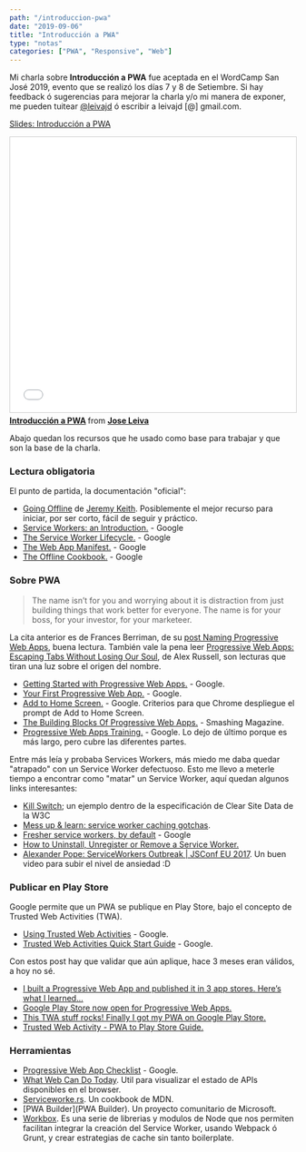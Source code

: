 ```yaml
---
path: "/introduccion-pwa"
date: "2019-09-06"
title: "Introducción a PWA"
type: "notas"
categories: ["PWA", "Responsive", "Web"]
---
```


Mi charla sobre **Introducción a PWA** fue aceptada en el WordCamp San José 2019, evento que se realiz&oacute; los d&iacute;as 7 y 8 de Setiembre. Si hay feedback ó sugerencias para mejorar la charla y/o mi manera de exponer, me pueden tuitear [@leivajd](https://twitter.com/leivajd) ó escribir a leivajd [@] gmail.com.

[Slides: Introducción a PWA](https://www.slideshare.net/leivajd/intro-pwa-word-camp-2019/)

<iframe src="//www.slideshare.net/slideshow/embed_code/key/CVXOBy38bL8Fd7" width="595" height="485" frameborder="0" marginwidth="0" marginheight="0" scrolling="no" style="border:1px solid #CCC; border-width:1px; margin-bottom:5px; max-width: 100%;" allowfullscreen> </iframe> <div style="margin-bottom:5px"> <strong> <a href="//www.slideshare.net/leivajd/intro-pwa-word-camp-2019" title="Introducción a PWA" target="_blank">Introducción a PWA</a> </strong> from <strong><a href="https://www.slideshare.net/leivajd" target="_blank">Jose Leiva</a></strong> </div>

Abajo quedan los recursos que he usado como base para trabajar y que son la base de la charla.

### Lectura obligatoria
El punto de partida, la documentación "oficial":

* [Going Offline](https://abookapart.com/products/going-offline) de [Jeremy Keith](https://adactio.com/). Posiblemente el mejor recurso para iniciar, por ser corto, fácil de seguir y práctico.
* [Service Workers: an Introduction.](https://developers.google.com/web/fundamentals/primers/service-workers/) - Google
* [The Service Worker Lifecycle.](https://developers.google.com/web/fundamentals/primers/service-workers/lifecycle) - Google
* [The Web App Manifest.](https://developers.google.com/web/fundamentals/web-app-manifest/) - Google
* [The Offline Cookbook.](https://developers.google.com/web/fundamentals/instant-and-offline/offline-cookbook/) - Google

### Sobre PWA
> The name isn’t for you and worrying about it is distraction from just building things that work better for everyone. The name is for your boss, for your investor, for your marketeer.

La cita anterior es de Frances Berriman, de su [post Naming Progressive Web Apps](https://fberriman.com/2017/06/26/naming-progressive-web-apps/), buena lectura. También vale la pena leer [Progressive Web Apps: Escaping Tabs Without Losing Our Soul](https://infrequently.org/2015/06/progressive-apps-escaping-tabs-without-losing-our-soul/), de Alex Russell, son lecturas que tiran una luz sobre el origen del nombre.

* [Getting Started with Progressive Web Apps.](https://developers.google.com/web/updates/2015/12/getting-started-pwa) - Google.
* [Your First Progressive Web App.](https://developers.google.com/web/fundamentals/codelabs/your-first-pwapp/) - Google.
* [Add to Home Screen.](https://developers.google.com/web/fundamentals/app-install-banners/) - Google. Criterios para que Chrome despliegue el prompt de Add to Home Screen.
* [The Building Blocks Of Progressive Web Apps.](https://www.smashingmagazine.com/2016/09/the-building-blocks-of-progressive-web-apps/) - Smashing Magazine.
* [Progressive Web Apps Training.](https://developers.google.com/web/ilt/pwa/) - Google. Lo dejo de &uacute;ltimo porque es más largo, pero cubre las diferentes partes.

Entre más leía y probaba Services Workers, más miedo me daba quedar "atrapado" con un Service Worker defectuoso. Esto me llevo a meterle tiempo a encontrar como "matar" un Service Worker, aquí quedan algunos links interesantes:

* [Kill Switch](https://www.w3.org/TR/clear-site-data/#example-killswitch); un ejemplo dentro de la especificación de Clear Site Data de la W3C
* [Mess up & learn: service worker caching gotchas](https://novemberfive.co/blog/mess-up-service-workers-caching-gotcha).
* [Fresher service workers, by default](https://developers.google.com/web/updates/2018/06/fresher-sw) - Google
* [How to Uninstall, Unregister or Remove a Service Worker.](https://love2dev.com/blog/how-to-uninstall-a-service-worker/)
* [Alexander Pope: ServiceWorkers Outbreak | JSConf EU 2017](https://www.youtube.com/watch?v=CPP9ew4Co0M). Un buen video para subir el nivel de ansiedad :D

### Publicar en Play Store
Google permite que un PWA se publique en Play Store, bajo el concepto de Trusted Web Activities (TWA).

* [Using Trusted Web Activities](https://developers.google.com/web/updates/2019/02/using-twa) - Google.
* [Trusted Web Activities Quick Start Guide](https://developers.google.com/web/updates/2019/08/twas-quickstart) - Google.

Con estos post hay que validar que aún aplique, hace 3 meses eran válidos, a hoy no sé.
* [I built a Progressive Web App and published it in 3 app stores. Here’s what I learned...](https://www.freecodecamp.org/news/i-built-a-pwa-and-published-it-in-3-app-stores-heres-what-i-learned-7cb3f56daf9b/)
* [Google Play Store now open for Progressive Web Apps.](https://medium.com/@firt/google-play-store-now-open-for-progressive-web-apps-ec6f3c6ff3cc)
* [This TWA stuff rocks! Finally I got my PWA on Google Play Store.](https://medium.com/@svenbudak/this-twa-stuff-rocks-finally-i-got-my-pwa-on-google-play-store-b92fe8dae31f)
* [Trusted Web Activity - PWA to Play Store Guide.](https://fireship.io/lessons/pwa-to-play-store/)

### Herramientas
* [Progressive Web App Checklist](https://developers.google.com/web/progressive-web-apps/checklist) - Google.
* [What Web Can Do Today](https://whatwebcando.today/). Util para visualizar el estado de APIs disponibles en el browser.
* [Serviceworke.rs](https://serviceworke.rs/). Un cookbook de MDN.
* [PWA Builder](PWA Builder). Un proyecto comunitario de Microsoft.
* [Workbox](https://developers.google.com/web/tools/workbox/). Es una serie de librerias y modulos de Node que nos permiten facilitan integrar la creación del Service Worker, usando Webpack ó Grunt, y crear estrategias de cache sin tanto boilerplate.